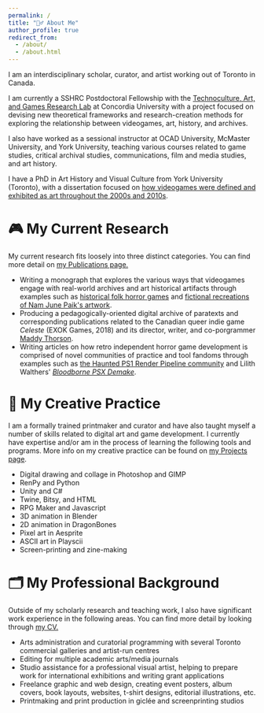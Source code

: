 ```yaml
---
permalink: /
title: "👱‍♂️ About Me"
author_profile: true
redirect_from: 
  - /about/
  - /about.html
---
```


I am an interdisciplinary scholar, curator, and artist working out of Toronto in Canada. 

I am currently a SSHRC Postdoctoral Fellowship with the [Technoculture, Art, and Games Research Lab](https://tag.hexagram.ca/) at Concordia University with a project focused on devising new theoretical frameworks and research-creation methods for exploring the relationship between videogames, art, history, and archives. 

I also have worked as a sessional instructor at OCAD University, McMaster University, and York University, teaching various courses related to game studies, critical archival studies, communications, film and media studies, and art history.

I have a PhD in Art History and Visual Culture from York University (Toronto), with a dissertation focused on [how videogames were defined and exhibited as art throughout the 2000s and 2010s](https://yorkspace.library.yorku.ca/server/api/core/bitstreams/79982f61-383e-4dd8-b02f-02d349f093c3/content). 

🎮 My Current Research
======
My current research fits loosely into three distinct categories. You can find more detail on [my Publications page.](https://arbailey2297.github.io/publications/)
* Writing a monograph that explores the various ways that videogames engage with real-world archives and art historical artifacts through examples such as [historical folk horror games](https://arbailey2297.github.io/publication/devious-archive) and [fictional recreations of Nam June Paik's artwork](https://arbailey2297.github.io/publication/half-light-histories).
* Producing a pedagogically-oriented digital archive of paratexts and corresponding publications related to the Canadian queer indie game <i>Celeste</i> (EXOK Games, 2018) and its director, writer, and co-porgrammer [Maddy Thorson](https://en.wikipedia.org/wiki/Maddy_Thorson).
* Writing articles on how retro independent horror game development is comprised of novel communities of practice and tool fandoms through examples such as [the Haunted PS1 Render Pipeline community](https://arbailey2297.github.io/publication/ghastly-graphics) and Lilith Walthers' [<i>Bloodborne PSX Demake</i>](https://arbailey2297.github.io/publication/bloodborne-psx).


🎨 My Creative Practice
======
I am a formally trained printmaker and curator and have also taught myself a number of skills related to digital art and game development. I currently have expertise and/or am in the process of learning the following tools and programs. More info on my creative practice can be found on [my Projects page](https://arbailey2297.github.io/projects/).
* Digital drawing and collage in Photoshop and GIMP
* RenPy and Python
* Unity and C#
* Twine, Bitsy, and HTML
* RPG Maker and Javascript
* 3D animation in Blender
* 2D animation in DragonBones
* Pixel art in Aesprite
* ASCII art in Playscii
* Screen-printing and zine-making

🗂️ My Professional Background
======
Outside of my scholarly research and teaching work, I also have significant work experience in the following areas. You can find more detail by looking through [my CV.](https://arbailey2297.github.io/files/CV-Nov-2024.pdf)
* Arts administration and curatorial programming with several Toronto commercial galleries and artist-run centres
* Editing for multiple academic arts/media journals
* Studio assistance for a professional visual artist, helping to prepare work for international exhibitions and writing grant applications
* Freelance graphic and web design, creating event posters, album covers, book layouts, websites, t-shirt designs, editorial illustrations, etc.
* Printmaking and print production in giclée and screenprinting studios


